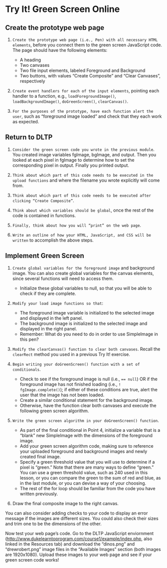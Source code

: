 # Try It! Green Screen Online

## Create the prototype web page
1. `Create the prototype web page (i.e., Pen) with all necessary HTML elements`, before you connect them to the green screen JavaScript code. The page should have the following elements:
   - A heading
   - Two canvases
   - Two file input elements, labeled Foreground and Background
   - Two buttons, with values “Create Composite” and “Clear Canvases”, respectively

2. `Create event handlers for each of the input elements`, pointing each handler to a function, e.g., `loadForegroundImage()`, `loadBackgroundImage()`, `doGreenScreen()`, `clearCanvas()`.

4. `For the purposes of the prototype, have each function alert the user`, such as “foreground image loaded” and check that they each work as expected.

## Return to DLTP
1. `Consider the green screen code you wrote in the previous module`. You created image variables fgImage, bgImage, and output. Then you looked at each pixel in fgImage to determine how to set the corresponding pixel in output. Finally you printed output.

2. `Think about which part of this code needs to be executed in the upload functions` and where the filename you wrote explicitly will come from.

3. `Think about which part of this code needs to be executed after clicking “Create Composite”`.

4. `Think about which variables should be global`, once the rest of the code is contained in functions.

5. `Finally, think about how you will “print” on the web page`.

6. `Write an outline of how your HTML, JavaScript, and CSS will be written` to accomplish the above steps.

## Implement Green Screen
1. `Create global variables for the foreground image` and background image. You can also create global variables for the canvas elements, since several functions will need to access them. 
   - Initialize these global variables to null, so that you will be able to check if they are complete.

2. `Modify your load image functions so that`:
   - The foreground image variable is initialized to the selected image and displayed in the left panel.
   - The background image is initialized to the selected image and displayed in the right panel. 
   - Remember: What do you need to do in order to use SimpleImage in this pen?

3. `Modify the clearCanvas() function to clear both canvases`. Recall the `clearRect` method you used in a previous Try It! exercise.

4. `Begin writing your doGreenScreen() function with a set of conditionals`.
   - Check to see if the foreground image is null  (i.e., `== null`) OR if the foreground image has not finished loading (i.e., `! fgImage.complete()`); if either of these conditions are true, alert the user that the image has not been loaded.
   - Create a similar conditional statement for the background image.
   - Otherwise, have the function clear both canvases and execute the following green screen algorithm.

5. `Write the green screen algorithm in your doGreenScreen() function`.
   - As part of the final conditional in Point 4, initialize a variable that is a “blank” new SimpleImage with the dimensions of the foreground image.
   - Add your green screen algorithm code, making sure to reference your uploaded foreground and background images and newly created final image.
   - Specify a green threshold value that you will use to determine if a pixel is “green.” Note that there are many ways to define “green.” You can use a green threshold value, such as 240 used in this lesson, or you can compare the green to the sum of red and blue, as in the last module, or you can devise a way of your choosing.
   - The rest of the for loop should be familiar from the code you have written previously.

6. Draw the final composite image to the right canvas.

You can also consider adding checks to your code to display an error message if the images are different sizes. You could also check their sizes and trim one to be the dimensions of the other.

Now test your web page’s code. Go to the DLTP JavaScript enviornment (http://www.dukelearntoprogram.com/course1/example/index.php, also linked in the Resources tab) and download the “dinos.png” and “drewrobert.png” image files in the “Available Images” section (both images are 1920x1080). Upload these images to your web page and see if your green screen code works!